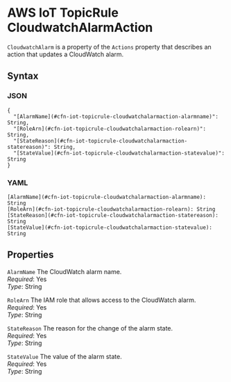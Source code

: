 # AWS IoT TopicRule CloudwatchAlarmAction<a name="aws-properties-iot-topicrule-cloudwatchalarmaction"></a>

`CloudwatchAlarm` is a property of the `Actions` property that describes an action that updates a CloudWatch alarm\.

## Syntax<a name="w4ab1c21c10d150c39c23b5"></a>

### JSON<a name="aws-properties-iot-topicrule-cloudwatchalarmaction-syntax.json"></a>

```
{
  "[AlarmName](#cfn-iot-topicrule-cloudwatchalarmaction-alarmname)": String,
  "[RoleArn](#cfn-iot-topicrule-cloudwatchalarmaction-rolearn)": String,
  "[StateReason](#cfn-iot-topicrule-cloudwatchalarmaction-statereason)": String,
  "[StateValue](#cfn-iot-topicrule-cloudwatchalarmaction-statevalue)": String
}
```

### YAML<a name="aws-properties-iot-topicrule-cloudwatchalarmaction-syntax.yaml"></a>

```
[AlarmName](#cfn-iot-topicrule-cloudwatchalarmaction-alarmname): String
[RoleArn](#cfn-iot-topicrule-cloudwatchalarmaction-rolearn): String
[StateReason](#cfn-iot-topicrule-cloudwatchalarmaction-statereason): String
[StateValue](#cfn-iot-topicrule-cloudwatchalarmaction-statevalue): String
```

## Properties<a name="w4ab1c21c10d150c39c23b7"></a>

`AlarmName`  <a name="cfn-iot-topicrule-cloudwatchalarmaction-alarmname"></a>
The CloudWatch alarm name\.  
*Required*: Yes  
*Type*: String

`RoleArn`  <a name="cfn-iot-topicrule-cloudwatchalarmaction-rolearn"></a>
The IAM role that allows access to the CloudWatch alarm\.  
*Required*: Yes  
*Type*: String

`StateReason`  <a name="cfn-iot-topicrule-cloudwatchalarmaction-statereason"></a>
The reason for the change of the alarm state\.  
*Required*: Yes  
*Type*: String

`StateValue`  <a name="cfn-iot-topicrule-cloudwatchalarmaction-statevalue"></a>
The value of the alarm state\.  
*Required*: Yes  
*Type*: String